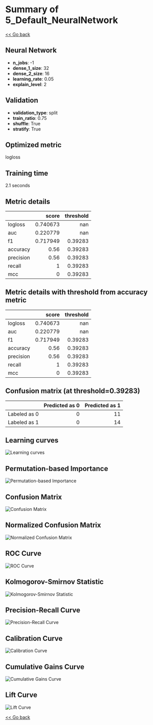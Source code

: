 # Summary of 5_Default_NeuralNetwork

[<< Go back](../README.md)


## Neural Network
- **n_jobs**: -1
- **dense_1_size**: 32
- **dense_2_size**: 16
- **learning_rate**: 0.05
- **explain_level**: 2

## Validation
 - **validation_type**: split
 - **train_ratio**: 0.75
 - **shuffle**: True
 - **stratify**: True

## Optimized metric
logloss

## Training time

2.1 seconds

## Metric details
|           |    score |   threshold |
|:----------|---------:|------------:|
| logloss   | 0.740673 |   nan       |
| auc       | 0.220779 |   nan       |
| f1        | 0.717949 |     0.39283 |
| accuracy  | 0.56     |     0.39283 |
| precision | 0.56     |     0.39283 |
| recall    | 1        |     0.39283 |
| mcc       | 0        |     0.39283 |


## Metric details with threshold from accuracy metric
|           |    score |   threshold |
|:----------|---------:|------------:|
| logloss   | 0.740673 |   nan       |
| auc       | 0.220779 |   nan       |
| f1        | 0.717949 |     0.39283 |
| accuracy  | 0.56     |     0.39283 |
| precision | 0.56     |     0.39283 |
| recall    | 1        |     0.39283 |
| mcc       | 0        |     0.39283 |


## Confusion matrix (at threshold=0.39283)
|              |   Predicted as 0 |   Predicted as 1 |
|:-------------|-----------------:|-----------------:|
| Labeled as 0 |                0 |               11 |
| Labeled as 1 |                0 |               14 |

## Learning curves
![Learning curves](learning_curves.png)

## Permutation-based Importance
![Permutation-based Importance](permutation_importance.png)
## Confusion Matrix

![Confusion Matrix](confusion_matrix.png)


## Normalized Confusion Matrix

![Normalized Confusion Matrix](confusion_matrix_normalized.png)


## ROC Curve

![ROC Curve](roc_curve.png)


## Kolmogorov-Smirnov Statistic

![Kolmogorov-Smirnov Statistic](ks_statistic.png)


## Precision-Recall Curve

![Precision-Recall Curve](precision_recall_curve.png)


## Calibration Curve

![Calibration Curve](calibration_curve_curve.png)


## Cumulative Gains Curve

![Cumulative Gains Curve](cumulative_gains_curve.png)


## Lift Curve

![Lift Curve](lift_curve.png)



[<< Go back](../README.md)
